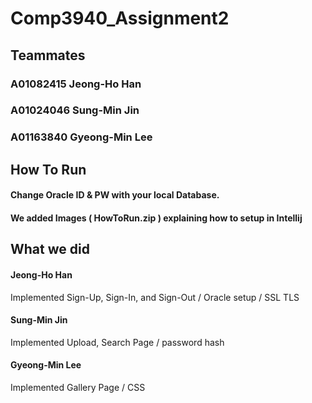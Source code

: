 # Comp3940_Assignment2

## Teammates
### A01082415 Jeong-Ho Han
### A01024046 Sung-Min Jin
### A01163840 Gyeong-Min Lee

## How To Run
#### Change Oracle ID & PW with your local Database.
#### We added Images ( HowToRun.zip ) explaining how to setup in Intellij


## What we did
#### Jeong-Ho Han
  Implemented Sign-Up, Sign-In, and Sign-Out / Oracle setup / SSL TLS
#### Sung-Min Jin
  Implemented Upload, Search Page / password hash
#### Gyeong-Min Lee
 Implemented Gallery Page / CSS
